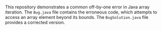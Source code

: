 This repository demonstrates a common off-by-one error in Java array iteration. The `Bug.java` file contains the erroneous code, which attempts to access an array element beyond its bounds. The `BugSolution.java` file provides a corrected version.